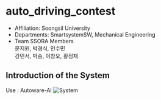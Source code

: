 # auto_driving_contest
- Affiliation: Soongsil University<br> 
- Departments: SmartsystemSW, Mechanical Engineering<br>
- Team SSORA Members<br>
문지원, 박경식, 인수민<br>
강민서, 박승, 이창오, 황정재

## Introduction of the System
Use : Autoware-AI
![System](https://user-images.githubusercontent.com/38900338/81716292-2f7d8200-94b4-11ea-901a-708e3af096a9.PNG)
